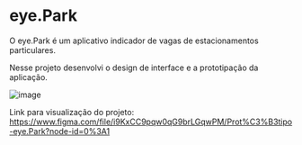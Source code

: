# eye.Park
O eye.Park é um aplicativo indicador de vagas de estacionamentos particulares.

Nesse projeto desenvolvi o design de interface e a prototipação da aplicação.

![image](https://user-images.githubusercontent.com/62310852/161640049-46a4c32f-0ab1-4278-bf33-f51b091cba03.png)

Link para visualização do projeto: https://www.figma.com/file/i9KxCC9pqw0qG9brLGqwPM/Prot%C3%B3tipo-eye.Park?node-id=0%3A1
